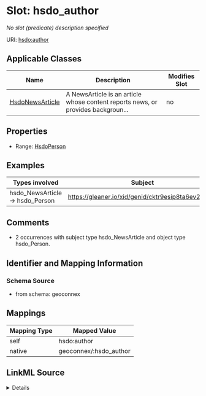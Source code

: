 

# Slot: hsdo_author


_No slot (predicate) description specified_





URI: [hsdo:author](http://schema.org/author)



<!-- no inheritance hierarchy -->





## Applicable Classes

| Name | Description | Modifies Slot |
| --- | --- | --- |
| [HsdoNewsArticle](../classes/HsdoNewsArticle.md) | A NewsArticle is an article whose content reports news, or provides backgroun... |  no  |







## Properties

* Range: [HsdoPerson](../classes/HsdoPerson.md)






## Examples

| Types involved | Subject | Predicate | Object |
| --- | --- | --- | --- |
| hsdo_NewsArticle → hsdo_Person | https://gleaner.io/xid/genid/cktr9esip8ta6ev27pmg | hsdo:author | https://gleaner.io/xid/genid/cktr9esip8ta6ev27pn0 |


## Comments

* 2 occurrences with subject type hsdo_NewsArticle and object type hsdo_Person.

## Identifier and Mapping Information







### Schema Source


* from schema: geoconnex




## Mappings

| Mapping Type | Mapped Value |
| ---  | ---  |
| self | hsdo:author |
| native | geoconnex/:hsdo_author |




## LinkML Source

<details>
```yaml
name: hsdo_author
description: No slot (predicate) description specified
comments:
- 2 occurrences with subject type hsdo_NewsArticle and object type hsdo_Person.
examples:
- description: hsdo_NewsArticle → hsdo_Person
  object:
    example_object: https://gleaner.io/xid/genid/cktr9esip8ta6ev27pn0
    example_predicate: hsdo:author
    example_subject: https://gleaner.io/xid/genid/cktr9esip8ta6ev27pmg
from_schema: geoconnex
rank: 1000
slot_uri: hsdo:author
alias: hsdo_author
domain_of:
- hsdo_NewsArticle
range: hsdo_Person

```
</details>